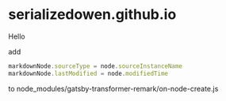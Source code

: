 # serializedowen.github.io

Hello

add

```js
markdownNode.sourceType = node.sourceInstanceName
markdownNode.lastModified = node.modifiedTime
```

to node_modules/gatsby-transformer-remark/on-node-create.js
